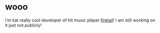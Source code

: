 # wooo

i'm kat really cool developer of hit music player [firetail](https://github.com/kawuchuu/firetail)! i am still working on it just not publicly!
